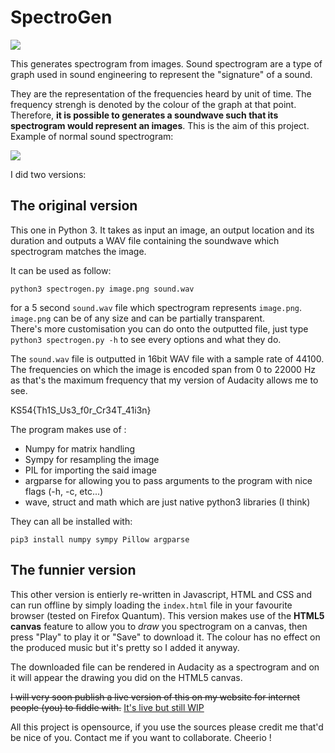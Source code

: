 # SpectroGen

![](http://image.noelshack.com/fichiers/2018/13/7/1522597018-endresult.png)

This generates spectrogram from images.
Sound spectrogram are a type of graph used in sound engineering to represent the "signature" of a sound. 

They are the representation of the frequencies heard by unit of time. The frequency strengh is denoted by the colour of the graph at that point.
Therefore, **it is possible to generates a soundwave such that its spectrogram would represent an images**. This is the aim of this project.
Example of normal sound spectrogram:

![](http://image.noelshack.com/fichiers/2018/13/7/1522597066-spectrogramex-0klgntrfcj2.png)

I did two versions: 

## The original version
This one in Python 3. It takes as input an image, an output location and its duration and outputs a
WAV file containing the soundwave which spectrogram matches the image.

It can be used as follow:

    python3 spectrogen.py image.png sound.wav

for a 5 second `sound.wav` file which spectrogram represents `image.png`.<br>
`image.png` can be of any size and can be partially transparent. <br>
There's more customisation you can do onto the outputted file, just type `python3 spectrogen.py -h` to see every options and what they do.

The `sound.wav` file is outputted in 16bit WAV file with a sample rate of 44100.
The frequencies on which the image is encoded span from 0 to 22000 Hz as that's the maximum frequency that my version of Audacity allows me to see.

KS54{Th1S_Us3_f0r_Cr34T_41i3n}

The program makes use of :
 - Numpy for matrix handling
 - Sympy for resampling the image
 - PIL for importing the said image
 - argparse for allowing you to pass arguments to the program with nice flags (-h, -c, etc...)
 - wave, struct and math which are just native python3 libraries (I think)
 
 They can all be installed with:

    pip3 install numpy sympy Pillow argparse

## The funnier version
This other version is entierly re-written in Javascript, HTML and CSS and can run offline by simply loading the `index.html` file in your favourite browser (tested on Firefox Quantum).
This version makes use of the **HTML5 canvas** feature to allow you to *draw* you spectrogram on a canvas, then press "Play" to play it or "Save" to download it. The colour has no effect
on the produced music but it's pretty so I added it anyway.

The downloaded file can be rendered in Audacity as a spectrogram and on it will appear the drawing you did on the HTML5 canvas.

<s>I will very soon publish a live version of this on my website for internet people (you) to fiddle with.</s>
[It's live but still WIP](http://sam1902.ddns.net/spectrogen)

All this project is opensource, if you use the sources please credit me that'd be nice of you.
Contact me if you want to collaborate. Cheerio !


